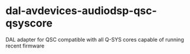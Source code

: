 # dal-avdevices-audiodsp-qsc-qsyscore
DAL adapter for QSC compatible with all Q-SYS cores capable of running recent firmware
